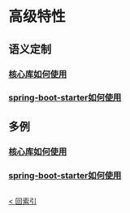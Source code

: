# 高级特性
## 语义定制
### [**核心库**如何使用](semantic/core/README.md)
### [**spring-boot-starter**如何使用](semantic/boot-starter/README.md)

## 多例
### [**核心库**如何使用](multiton/core/README.md)
### [**spring-boot-starter**如何使用](multiton/boot-starter/README.md)

##
[< 回索引](../../README.md)
